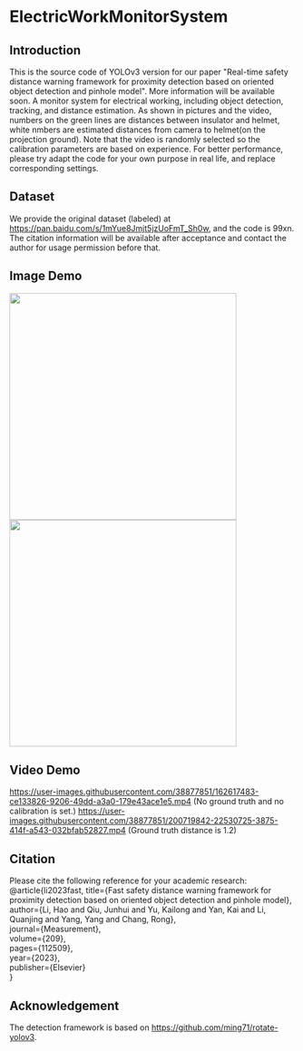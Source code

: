 # ElectricWorkMonitorSystem
## Introduction
This is the source code of YOLOv3 version for our paper "Real-time safety distance warning framework for proximity detection based on oriented object detection and pinhole model".  More information will be available soon.
A monitor system for electrical working, including object detection, tracking, and distance estimation. As shown in pictures and the video, numbers on the green lines are distances between insulator and helmet, white nmbers are estimated distances from camera to helmet(on the projection ground). Note that the video is randomly selected so the calibration parameters are based on experience. For better performance, please try adapt the code for your own purpose in real life, and replace corresponding settings.


## Dataset
We provide the original dataset (labeled) at https://pan.baidu.com/s/1mYue8Jmjt5jzUoFmT_Sh0w, and the code is 99xn. The citation information will be available after acceptance and contact the author for usage permission before that.

## Image Demo
<!-- ![2 mp4_20220220_204000899](https://user-images.githubusercontent.com/38877851/154842848-f50b1b69-0edb-4e17-881a-ad7c370f20b7.jpg) -->
<!-- ![demo1 mp4_20220226_182504380](https://user-images.githubusercontent.com/38877851/155839938-99557328-3c45-49e5-bde9-b10c338eae11.jpg) -->

<img src="https://user-images.githubusercontent.com/38877851/154842848-f50b1b69-0edb-4e17-881a-ad7c370f20b7.jpg" width="400"/><img src="https://user-images.githubusercontent.com/38877851/155839938-99557328-3c45-49e5-bde9-b10c338eae11.jpg" width="400"/>
</center>

  
## Video Demo
https://user-images.githubusercontent.com/38877851/162617483-ce133826-9206-49dd-a3a0-179e43ace1e5.mp4  (No ground truth and no calibration is set.)
https://user-images.githubusercontent.com/38877851/200719842-22530725-3875-414f-a543-032bfab52827.mp4  (Ground truth distance is 1.2)

## Citation
Please cite the following reference for your academic research:<br>
@article{li2023fast,
  title={Fast safety distance warning framework for proximity detection based on oriented object detection and pinhole model},  
  author={Li, Hao and Qiu, Junhui and Yu, Kailong and Yan, Kai and Li, Quanjing and Yang, Yang and Chang, Rong},  
  journal={Measurement},  
  volume={209},  
  pages={112509},  
  year={2023},  
  publisher={Elsevier}  
}  

## Acknowledgement
<!-- For usage of the source code and dataset, pelase contact the author first.-->
The detection framework is based on https://github.com/ming71/rotate-yolov3.



